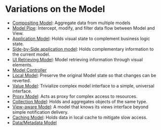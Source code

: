 # Variations on the Model

   * [Compositing Model](01_compositing_model.md): Aggregate data from multiple models
   * [Model Pipe](02_model_pipe.md): Intercept, modify, and filter data flow between Model and View.
   * [Application Model](03_application_model.md): Holds visual state to complement business logic state.
   * [Side-by-Side application model](04_side_by_side_application_model.md): Holds complementary information to the current model.
   * [UI Retrieving Model](06_ui_retrieving_model.md): Model retrieving information through visual elements.
   * [Model Controller](09_model_controller.md)
   * [Local Model](12_local_model.md): Preserve the original Model state so that changes can be reverted.
   * [Value Model](13_value_model.md): Trivialize complex model interface to a simple, universal interface.
   * [Proxy Model](32_proxy_model.md): Acts as proxy for complex access to resources.
   * [Collection Model](34_collection_model.md): Holds and aggregates objects of the same type.
   * [View-aware Model](38_view_aware_model.md): A model that knows its views interface beyond simple notification delivery.
   * [Caching Model](42_caching_model.md): Holds data in local cache to mitigate slow access.
   * [Data/Metadata Model](50_data_metadata_model.md)


